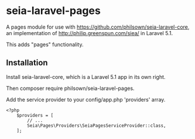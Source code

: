 # seia-laravel-pages

A pages module for use with https://github.com/philsown/seia-laravel-core, an implementation of http://philip.greenspun.com/siea/ in Laravel 5.1.

This adds "pages" functionality.

## Installation

Install seia-laravel-core, which is a Laravel 5.1 app in its own right.

Then composer require philsown/seia-laravel-pages.

Add the service provider to your config/app.php 'providers' array.

```lang=php
<?php
    $providers = [
        // ...
        Seia\Pages\Providers\SeiaPagesServiceProvider::class,
    ];
```
